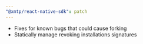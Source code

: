 ```yaml
---
"@xmtp/react-native-sdk": patch
---
```


- Fixes for known bugs that could cause forking
- Statically manage revoking installations signatures

